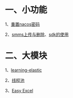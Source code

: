# 一、小功能

1、[重置nacos密码](https://github.com/vincent-nicky/test-springboot/blob/master/test-main/src/test/java/com/wsj/apisingle/NacosPasswordTest.java)

2、[smms上传与删除](https://github.com/vincent-nicky/test-springboot/blob/master/test-main/src/test/java/com/wsj/apisingle/SmmsMyTest.java)、[sdk的使用](https://github.com/vincent-nicky/test-springboot/blob/master/test-main/src/test/java/com/wsj/apisingle/SmmsSDKTest.java)

# 二、大模块

1、[learning-elastic](https://github.com/vincent-nicky/test-springboot/tree/master/learning-elastic)

2、[线程池](https://github.com/vincent-nicky/utility-springboot/tree/master/learning-ThreadPool)

3、[Easy Excel](https://github.com/vincent-nicky/utility-springboot/tree/master/learning-EasyExcel)
